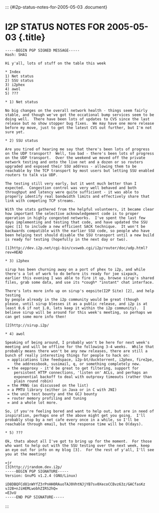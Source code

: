 ::: {#i2p-status-notes-for-2005-05-03 .document}
# I2P STATUS NOTES FOR 2005-05-03 {.title}

    -----BEGIN PGP SIGNED MESSAGE-----
    Hash: SHA1

    Hi y'all, lots of stuff on the table this week

    * Index
    1) Net status
    2) SSU status
    3) i2phex
    4) awol
    5) ???

    * 1) Net status

    No big changes on the overall network health - things seem fairly
    stable, and though we've got the occational bump services seem to be
    doing well.  There have been lots of updates to CVS since the last
    release but no show stopper bug fixes.  We may have one more release
    before my move, just to get the latest CVS out further, but I'm not
    sure yet.

    * 2) SSU status

    Are you tired of hearing me say that there's been lots of progress
    on the UDP transport?  Well, too bad - there's been lots of progress
    on the UDP transport.  Over the weekend we moved off the private
    network testing and onto the live net and a dozen or so routers
    upgraded and exposed their SSU address - allowing them to be
    reachable by the TCP transport by most users but letting SSU enabled
    routers to talk via UDP.

    The testing still very early, but it went much better than I
    expected.  Congestion control was very well behaved and both
    throughput and latency were quite sufficient - it was able to
    properly identify real bandwidth limits and effectively share that
    link with competing TCP streams.

    With the stats gathered from the helpful volunteers, it became clear
    how important the selective acknowledgement code is to proper
    operation in highly congested networks.  I've spent the last few
    days implementing and testing that code, and have updated the SSU
    spec [1] to include a new efficient SACK technique.  It won't be
    backwards compatible with the earlier SSU code, so people who have
    been helping test should disable the SSU transport until a new build
    is ready for testing (hopefully in the next day or two).

    [1]http://dev.i2p.net/cgi-bin/cvsweb.cgi/i2p/router/doc/udp.html?rev=HEAD

    * 3) i2phex

    sirup has been churning away on a port of phex to i2p, and while
    there's a lot of work to do before its ready for joe sixpack,
    earlier this evening I was able to fire it up, browse sirup's shared
    files, grab some data, and use its *cough* "instant" chat interface.

    There's lots more info up on sirup's eepsite(I2P Site) [2], and help testing
    by people already in the i2p community would be great (though
    please, until sirup blesses it as a public release, and i2p is at
    least 0.6 if not 1.0, lets keep it within the i2p community).  I
    believe sirup will be around for this week's meeting, so perhaps we
    can get some more info then!

    [2]http://sirup.i2p/

    * 4) awol

    Speaking of being around, I probably won't be here for next week's
    meeting and will be offline for the following 3-4 weeks.  While that
    probably means there won't be any new releases, there are still a
    bunch of really interesting things for people to hack on:
     = applications like feedspace, i2p-bt/ducktorrent, i2phex, fire2pe,
        the addressbook, susimail, q, or something completely new.
     = the eepproxy - it'd be great to get filtering, support for
        persistent HTTP connections, 'listen on' ACLs, and perhaps an
        exponential backoff to deal with outproxy timeouts (rather than
        plain round robin)
     = the PRNG (as discussed on the list)
     = a PMTU library (either in Java or in C with JNI)
     = the unit test bounty and the GCJ bounty
     = router memory profiling and tuning
     = and a whole lot more.

    So, if you're feeling bored and want to help out, but are in need of
    inspiration, perhaps one of the above might get you going.  I'll
    probably stop by a net cafe every once in a while, so I'll be
    reachable through email, but the response time will be O(days).

    * 5) ???

    Ok, thats about all I've got to bring up for the moment.  For those
    who want to help out with the SSU testing over the next week, keep
    an eye out for info on my blog [3].  For the rest of y'all, I'll see
    you at the meeting!

    =jr
    [3]http://jrandom.dev.i2p/
    -----BEGIN PGP SIGNATURE-----
    Version: GnuPG v1.2.4 (GNU/Linux)

    iD8DBQFCd81nWYfZ3rPnHH0RAuoTAJ0VhtNJjYB7sv0XecoCCBvz63z/GACfasKz
    vJ2B+nJiHEMLwobhZIRS2hQ=
    =E3vU
    -----END PGP SIGNATURE-----
:::
